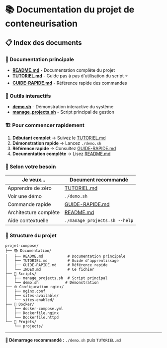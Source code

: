 # 📚 Documentation du projet de conteneurisation

## 📋 Index des documents

### 📖 Documentation principale
- **[README.md](README.md)** - Documentation complète du projet
- **[TUTORIEL.md](TUTORIEL.md)** - Guide pas à pas d'utilisation du script ⭐
- **[GUIDE-RAPIDE.md](GUIDE-RAPIDE.md)** - Référence rapide des commandes

### 🎪 Outils interactifs
- **[demo.sh](demo.sh)** - Démonstration interactive du système
- **[manage_projects.sh](manage_projects.sh)** - Script principal de gestion

### 🏗️ Pour commencer rapidement

1. **Débutant complet** → Suivez le [TUTORIEL.md](TUTORIEL.md)
2. **Démonstration rapide** → Lancez `./demo.sh`
3. **Référence rapide** → Consultez [GUIDE-RAPIDE.md](GUIDE-RAPIDE.md)
4. **Documentation complète** → Lisez [README.md](README.md)

### 🎯 Selon votre besoin

| Je veux... | Document recommandé |
|------------|-------------------|
| Apprendre de zéro | [TUTORIEL.md](TUTORIEL.md) |
| Voir une démo | `./demo.sh` |
| Commande rapide | [GUIDE-RAPIDE.md](GUIDE-RAPIDE.md) |
| Architecture complète | [README.md](README.md) |
| Aide contextuelle | `./manage_projects.sh --help` |

### 🔧 Structure du projet

```
projet-compose/
├── 📚 Documentation/
│   ├── README.md           # Documentation principale
│   ├── TUTORIEL.md         # Guide d'apprentissage
│   ├── GUIDE-RAPIDE.md     # Référence rapide
│   └── INDEX.md            # Ce fichier
├── 🎪 Scripts/
│   ├── manage_projects.sh  # Script principal
│   └── demo.sh            # Démonstration
├── 🌐 Configuration nginx/
│   ├── nginx.conf
│   ├── sites-available/
│   └── sites-enabled/
├── 🐳 Docker/
│   ├── docker-compose.yml
│   ├── Dockerfile.nginx
│   └── Dockerfile.httpd
└── 📁 Projets/
    └── projects/
```

---

**🚀 Démarrage recommandé :** `./demo.sh` puis `TUTORIEL.md`

